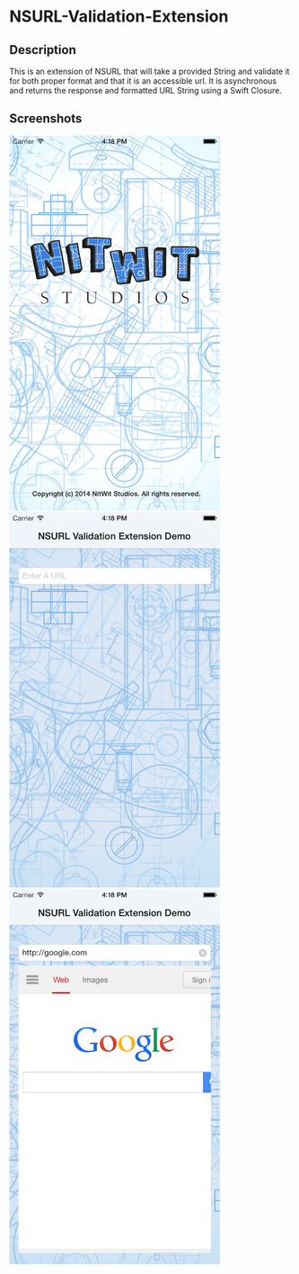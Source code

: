 NSURL-Validation-Extension
==========================

## Description
This is an extension of NSURL that will take a provided String and validate it for both proper format and that it is an accessible url.
It is asynchronous and returns the response and formatted URL String using a Swift Closure.

## Screenshots
![alt tag](/Screenshots/Launch.png)
![alt tag](/Screenshots/Root.png)
![alt tag](/Screenshots/Valid-Url.png)